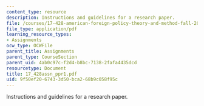 ```yaml
---
content_type: resource
description: Instructions and guidelines for a research paper.
file: /courses/17-428-american-foreign-policy-theory-and-method-fall-2004/9f50ef2067433d50bca268b9c058f95c_17_428assn_ppr1.pdf
file_type: application/pdf
learning_resource_types:
- Assignments
ocw_type: OCWFile
parent_title: Assignments
parent_type: CourseSection
parent_uid: 4ab0c97c-f2d4-b8bc-7138-2fafa4435dcd
resourcetype: Document
title: 17_428assn_ppr1.pdf
uid: 9f50ef20-6743-3d50-bca2-68b9c058f95c
---
```

Instructions and guidelines for a research paper.

